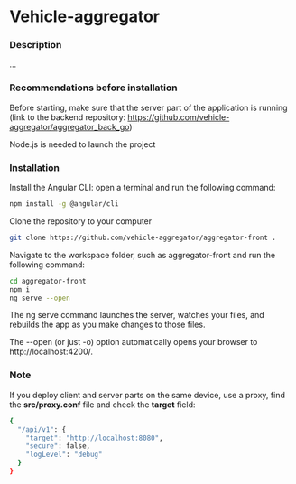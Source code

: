 # Vehicle-aggregator

### Description

...

### Recommendations before installation

Before starting, make sure that the server part of the application is running
(link to the backend repository: https://github.com/vehicle-aggregator/aggregator_back_go)

Node.js is needed to launch the project

### Installation

Install the Angular CLI: open a terminal and run the following command:

```sh
npm install -g @angular/cli
```

Clone the repository to your computer

```sh
git clone https://github.com/vehicle-aggregator/aggregator-front .
```

Navigate to the workspace folder, such as aggregator-front and run the following command:

```sh
cd aggregator-front
npm i
ng serve --open
```
The ng serve command launches the server, watches your files, and rebuilds the app as you make changes to those files.

The --open (or just -o) option automatically opens your browser to http://localhost:4200/.

### Note

If you deploy client and server parts on the same device, use a proxy, find the **src/proxy.conf** file  and check the **target** field:

```sh
{
  "/api/v1": {
    "target": "http://localhost:8080",
    "secure": false,
    "logLevel": "debug"
  }
}
```
